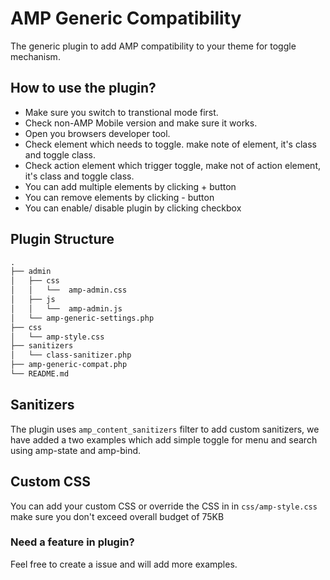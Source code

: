 # AMP Generic Compatibility

The generic plugin to add AMP compatibility to your theme for toggle mechanism.

## How to use the plugin?

- Make sure you switch to transtional mode first.
- Check non-AMP Mobile version and make sure it works.
- Open you browsers developer tool.
- Check element which needs to toggle. make note of element, it's class and toggle class.
- Check action element which trigger toggle, make not of action element, it's class and toggle class.
- You can add multiple elements by clicking + button
- You can remove elements by clicking - button
- You can enable/ disable plugin by clicking checkbox

## Plugin Structure

```markdown
.
├── admin
│   ├── css
│   │   └──  amp-admin.css
│   ├── js
│   │   └──  amp-admin.js
│   └── amp-generic-settings.php
├── css
│   └── amp-style.css
├── sanitizers
│   └── class-sanitizer.php
├── amp-generic-compat.php
└── README.md
```
## Sanitizers

The plugin uses `amp_content_sanitizers` filter to add custom sanitizers, we have added a two examples which add simple toggle for menu and search using amp-state and amp-bind.

## Custom CSS
You can add your custom CSS or override the CSS in in `css/amp-style.css` make sure you don't exceed overall budget of 75KB

### Need a feature in plugin?
Feel free to create a issue and will add more examples.